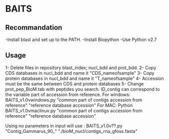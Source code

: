 # BAITS

## Recommandation ##
-Install blast and set up to the PATH.
-Install Biopython
-Use Python v2.7


## Usage ##

1- Delete files in repository blast_index; nucl_bdd and prot_bdd.
2- Copy CDS databases in nucl_bdd and name it "CDS_nameofsample"
3- Copy protein databases in nucl_bdd and name it "T_nameofsample"
4- Accession must be the same between CDS and protein databases
5- Change prot_pep_BioM.tab with peptides you search. ID_contig can correspond to the variable part of accession from reference.
For windows:
BAITS_v1.0vwindows.py "common part of contigs accession from reference" "reference database accession"
For MAC:
Python BAITS_v1.0vmaclinux.py "common part of contigs accession from reference" "reference database accession"

Using no parameters in input will use :
BAITS_v1.0v??.py "Contig_Gammarus_90_" "./bioM_nucl/contigs_rna_gfoss.fasta"
